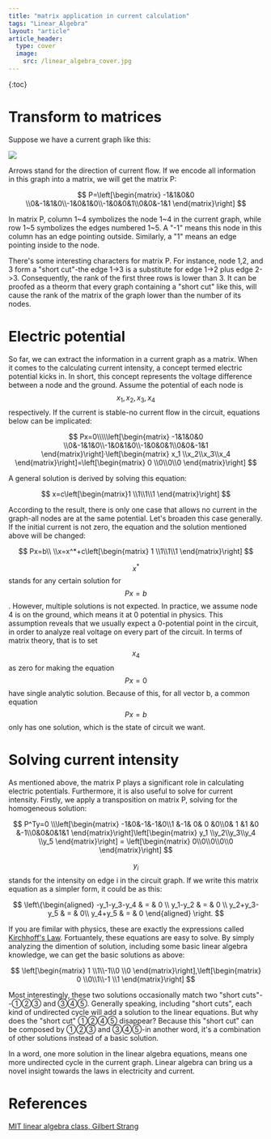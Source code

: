 ```yaml
---
title: "matrix application in current calculation"
tags: "Linear_Algebra"
layout: "article"
article_header:
  type: cover
  image:
    src: /linear_algebra_cover.jpg
---
```


{:toc}

# Transform to matrices

Suppose we have a current graph like this:

<img src="{{site.baseurl}}/assets/images/linear_algebra/post1-pic1.png">

Arrows stand for the direction of current flow. If we encode all information in this graph into a matrix, we will get the matrix P:


$$
P=\left[\begin{matrix} -1&1&0&0 \\0&-1&1&0\\-1&0&1&0\\-1&0&0&1\\0&0&-1&1     \end{matrix}\right]
$$


In matrix P, column 1~4 symbolizes the node 1~4 in the current graph, while row 1~5 symbolizes the edges numbered 1~5. A "-1" means this node in this column has an edge pointing outside. Similarly, a "1" means an edge pointing inside to the node. 

There's some interesting characters for matrix P. For instance, node 1,2, and 3 form a "short cut"-the edge 1->3 is a substitute for edge 1->2 plus edge 2->3. Consequently, the rank of the first three rows is lower than 3. It can be proofed as a theorm that every graph containing a "short cut" like this, will cause the rank of the matrix of the graph lower than the number of its nodes.

# Electric potential 

So far, we can extract the information in a current graph as a matrix. When it comes to the calculating current intensity, a concept termed electric potential kicks in. In short, this concept represents the voltage difference between a node and the ground. Assume the potential of each node is $$x_1, x_2, x_3, x_4$$ respectively. If the current is stable-no current flow in the circuit, equations below can be implicated:


$$
Px=0\\\\\left[\begin{matrix} -1&1&0&0 \\0&-1&1&0\\-1&0&1&0\\-1&0&0&1\\0&0&-1&1     \end{matrix}\right]·\left[\begin{matrix} x_1 \\x_2\\x_3\\x_4     \end{matrix}\right]=\left[\begin{matrix} 0 \\0\\0\\0     \end{matrix}\right]
$$


A general solution is derived by solving this equation:


$$
x=c\left[\begin{matrix}1 \\1\\1\\1     \end{matrix}\right]
$$


According to the result, there is only one case that allows no current in the graph-all nodes are at the same potential. Let's broaden this case generally. If the initial current is not zero, the equation and the solution mentioned above will be changed:


$$
Px=b\\
\\x=x^*+c\left[\begin{matrix} 1 \\1\\1\\1     \end{matrix}\right]
$$


$$x^*$$ stands for any certain solution for $$Px=b$$. However, multiple solutions is not expected. In practice, we assume node 4 is on the ground, which means it at 0 potential in physics. This assumption reveals that we usually expect a 0-potential point in the circuit, in order to analyze real voltage on every part of the circuit. In terms of matrix theory, that is to set $$x_4$$ as zero for making the equation $$Px=0$$ have single analytic solution. Because of this, for all vector b, a common equation $$Px=b$$ only has one solution, which is the state of circuit we want.

# Solving current intensity 

As mentioned above, the matrix P plays a significant role in calculating electric potentials. Furthermore, it is also useful to solve for current intensity. Firstly, we apply a transposition on matrix P, solving for the homogeneous solution:


$$
P^Ty=0
\\\left[\begin{matrix} -1&0&-1&-1&0\\1 &-1& 0& 0 &0\\0& 1 &1 &0 &-1\\0&0&0&1&1     \end{matrix}\right]\left[\begin{matrix} y_1 \\y_2\\y_3\\y_4 \\y_5    \end{matrix}\right] = \left[\begin{matrix} 0\\0\\0\\0\\0     \end{matrix}\right]
$$


$$y_i$$ stands for the intensity on edge i in the circuit graph. If we write this matrix equation as a simpler form, it could be as this:


$$
\left\{\begin{aligned}
-y_1-y_3-y_4 & = & 0 \\
y_1-y_2 & = & 0 \\
y_2+y_3-y_5 & = & 0\\
y_4+y_5 & = & 0
\end{aligned}    \right.
$$


If you are fimilar with physics, these are exactly the expressions called [Kirchhoff's Law](https://www.google.com/search?q=Kirchhoff%27s+law&oq=Kirhhoff%27s+law&aqs=chrome..69i57j0i13l9.302j0j7&sourceid=chrome&ie=UTF-8). Fortuantely, these equations are easy to solve. By simply analyzing the dimention of solution, including some basic linear algebra knowledge, we can get the basic solutions as above:


$$
\left[\begin{matrix} 1 \\1\\-1\\0 \\0    \end{matrix}\right],\left[\begin{matrix} 0 \\0\\1\\-1 \\1    \end{matrix}\right]
$$


Most interestingly, these two solutions occasionally  match two "short cuts"--①②③ and ③④⑤. Generally speaking, including "short cuts", each kind of undirected cycle will add a solution to the linear equations. But why does the "short cut" ①②④⑤ disappear? Because this "short cut" can be composed by ①②③ and ③④⑤-in another word, it's a combination of other solutions instead of a basic solution. 

In a word, one more solution in the linear algebra equations, means one more undirected cycle in the current graph. Linear algebra can bring us a novel insight towards the laws in electricity and current. 

# References

[MIT linear algebra class, Gilbert Strang](https://www.tjupt.org)

